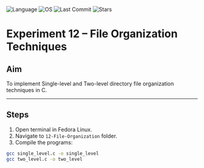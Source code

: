![Language](https://img.shields.io/badge/Language-C-blue.svg)
![OS](https://img.shields.io/badge/OS-Fedora%20Linux-purple.svg)
![Last Commit](https://img.shields.io/github/last-commit/Pugazhendhi231701042/CS23431---Operating-Systems)
![Stars](https://img.shields.io/github/stars/Pugazhendhi231701042/CS23431---Operating-Systems?style=social)

# Experiment 12 – File Organization Techniques

## Aim
To implement Single-level and Two-level directory file organization techniques in C.

---

## Steps
1. Open terminal in Fedora Linux.
2. Navigate to `12-File-Organization` folder.
3. Compile the programs:
```bash
gcc single_level.c -o single_level
gcc two_level.c -o two_level
